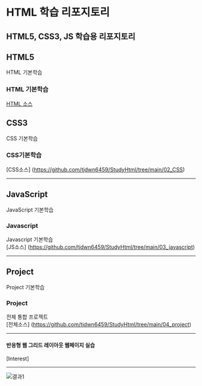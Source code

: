 # HTML 학습 리포지토리
HTML5, CSS3, JS 학습용 리포지토리
--------------------------------


## HTML5
HTML 기본학습

### HTML 기본학습
[HTML 소스](https://github.com/tjdwn6459/StudyHtml/tree/main/01_HTML)

## CSS3
CSS 기본학습 

### CSS기본학습
[CSS소스] (https://github.com/tjdwn6459/StudyHtml/tree/main/02_CSS)

-------------------------------------

## JavaScript 
JavaScript 기본학습

### Javascript
Javascript 기본학습 <br>
[JS소스] (https://github.com/tjdwn6459/StudyHtml/tree/main/03_javascript)

----------------------------------------

## Project 
Project 기본학습

### Project
전체 통합 프로젝트<br>
[전체소스] (https://github.com/tjdwn6459/StudyHtml/tree/main/04_project)

------------------------------------------

#### 반응형 웹 그리드 레이아웃 웹페이지 실습
[Interest]

-------------------------------------------
![결과1]()

